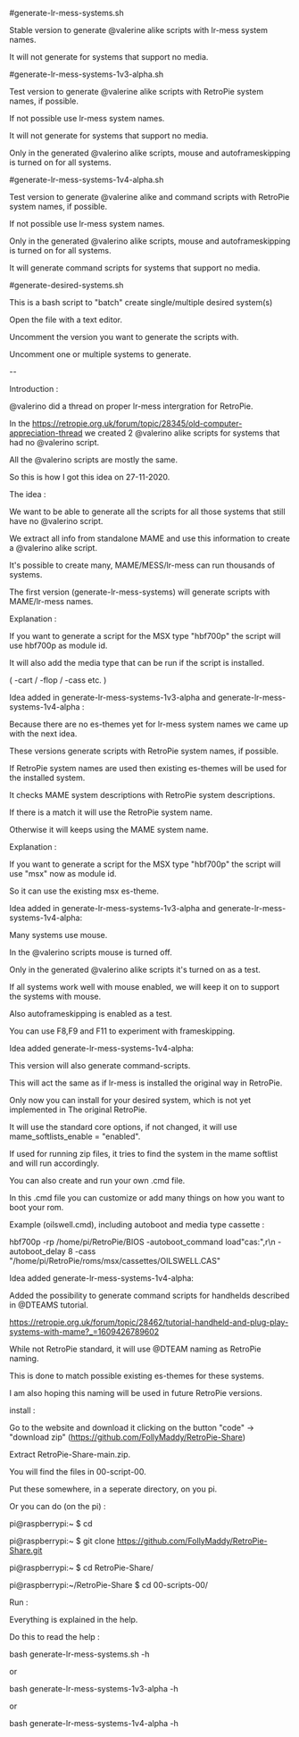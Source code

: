 #generate-lr-mess-systems.sh

Stable version to generate @valerine alike scripts with lr-mess system names.

It will not generate for systems that support no media.


#generate-lr-mess-systems-1v3-alpha.sh

Test version to generate @valerine alike scripts with RetroPie system names, if possible.

If not possible use lr-mess system names.

It will not generate for systems that support no media.

Only in the generated @valerino alike scripts, mouse and autoframeskipping is turned on for all systems.


#generate-lr-mess-systems-1v4-alpha.sh

Test version to generate @valerine alike and command scripts with RetroPie system names, if possible.

If not possible use lr-mess system names.

Only in the generated @valerino alike scripts, mouse and autoframeskipping is turned on for all systems.

It will generate command scripts for systems that support no media.


#generate-desired-systems.sh

This is a bash script to "batch" create single/multiple desired system(s)

Open the file with a text editor.

Uncomment the version you want to generate the scripts with.

Uncomment one or multiple systems to generate.


--


Introduction :

@valerino did a thread on proper lr-mess intergration for RetroPie.

In the https://retropie.org.uk/forum/topic/28345/old-computer-appreciation-thread we created 2 @valerino alike scripts for systems that had no @valerino script.

All the @valerino scripts are mostly the same.

So this is how I got this idea on 27-11-2020.


The idea :

We want to be able to generate all the scripts for all those systems that still have no @valerino script.

We extract all info from standalone MAME and use this information to create a @valerino alike script.

It's possible to create many, MAME/MESS/lr-mess can run thousands of systems.

The first version (generate-lr-mess-systems) will generate scripts with MAME/lr-mess names.

Explanation :

If you want to generate a script for the MSX type "hbf700p" the script will use hbf700p as module id.

It will also add the media type that can be run if the script is installed.

( -cart / -flop / -cass etc. ) 


Idea added in generate-lr-mess-systems-1v3-alpha and generate-lr-mess-systems-1v4-alpha :

Because there are no es-themes yet for lr-mess system names we came up with the next idea.

These versions generate scripts with RetroPie system names, if possible.

If RetroPie system names are used then existing es-themes will be used for the installed system.

It checks MAME system descriptions with RetroPie system descriptions.

If there is a match it will use the RetroPie system name.

Otherwise it will keeps using the MAME system name. 

Explanation :

If you want to generate a script for the MSX type "hbf700p" the script will use "msx" now as module id.

So it can use the existing msx es-theme.


Idea added in generate-lr-mess-systems-1v3-alpha and generate-lr-mess-systems-1v4-alpha:

Many systems use mouse.

In the @valerino scripts mouse is turned off.

Only in the generated @valerino alike scripts it's turned on as a test.

If all systems work well with mouse enabled, we will keep it on to support the systems with mouse.

Also autoframeskipping is enabled as a test. 

You can use F8,F9 and F11 to experiment with frameskipping.


Idea added generate-lr-mess-systems-1v4-alpha:

This version will also generate command-scripts.

This will act the same as if lr-mess is installed the original way in RetroPie.

Only now you can install for your desired system, which is not yet implemented in The original RetroPie.

It will use the standard core options, if not changed, it will use mame_softlists_enable = "enabled".

If used for running zip files, it tries to find the system in the mame softlist and will run accordingly.

You can also create and run your own .cmd file.

In this .cmd file you can customize or add many things on how you want to boot your rom.

Example (oilswell.cmd), including autoboot and media type cassette :

hbf700p -rp /home/pi/RetroPie/BIOS -autoboot_command load"cas:",r\n -autoboot_delay 8 -cass "/home/pi/RetroPie/roms/msx/cassettes/OILSWELL.CAS"


Idea added generate-lr-mess-systems-1v4-alpha:

Added the possibility to generate command scripts for handhelds described in @DTEAMS tutorial.

https://retropie.org.uk/forum/topic/28462/tutorial-handheld-and-plug-play-systems-with-mame?_=1609426789602

While not RetroPie standard, it will use @DTEAM naming as RetroPie naming.

This is done to match possible existing es-themes for these systems.

I am also hoping this naming will be used in future RetroPie versions.


install :

Go to the website and download it clicking on the button "code" -> "download zip" (https://github.com/FollyMaddy/RetroPie-Share)

Extract RetroPie-Share-main.zip. 

You will find the files in 00-script-00. 

Put these somewhere, in a seperate directory, on you pi.

Or you can do (on the pi) :

pi@raspberrypi:~ $ cd

pi@raspberrypi:~ $ git clone https://github.com/FollyMaddy/RetroPie-Share.git

pi@raspberrypi:~ $ cd RetroPie-Share/

pi@raspberrypi:~/RetroPie-Share $ cd 00-scripts-00/


Run :

Everything is explained in the help.

Do this to read the help :

bash generate-lr-mess-systems.sh -h

or

bash generate-lr-mess-systems-1v3-alpha -h

or

bash generate-lr-mess-systems-1v4-alpha -h
